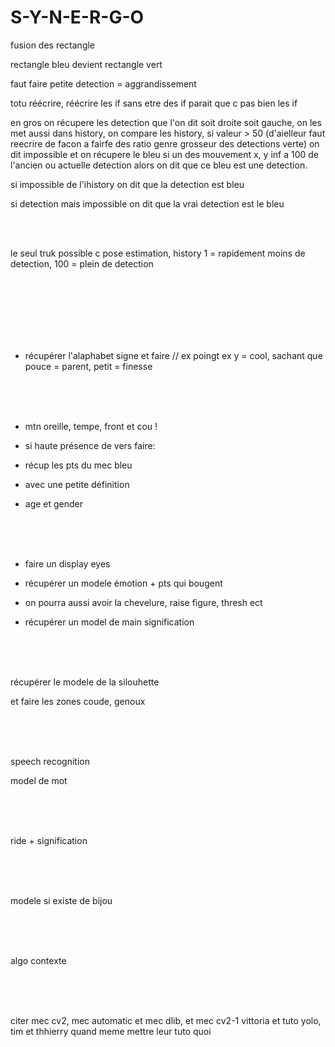 # S-Y-N-E-R-G-O




fusion des rectangle

rectangle bleu devient rectangle vert

faut faire petite  detection = aggrandissement

totu réécrire, réécrire les if sans etre des if parait que c pas bien les if

en gros on récupere les detection que l'on dit soit droite soit gauche, on les met aussi dans history, on compare les history, si valeur > 50 (d'aielleur faut reecrire de facon a fairfe des ratio genre grosseur des detections verte) on dit impossible et on récupere le bleu
si un des mouvement x, y inf a 100 de l'ancien ou actuelle detection alors on dit que ce bleu est une detection.

si impossible de l'ihistory on dit que la detection est bleu

si detection mais impossible on dit que la vrai detection est le bleu

<br><br>

le seul truk possible c pose estimation, history 1 = rapidement moins de detection, 100 = plein de detection

<br><br><br><br><br><br>

- récupérer l'alaphabet signe et faire // ex poingt ex y = cool, sachant que pouce = parent, petit = finesse 



<br><br><br>

- mtn oreille, tempe, front et cou ! 

- si haute présence de vers faire:

- récup les pts du mec bleu

- avec une petite définition

- age et gender


<br><br><br>

- faire un display eyes

- récupérer un modele émotion + pts qui bougent

- on pourra aussi avoir la chevelure, raise figure, thresh ect

- récupérer un model de main signification



<br><br><br>

récupérer le modele de la silouhette

et faire les zones coude, genoux

<br><br><br>

speech recognition

model de mot

<br><br><br>

ride + signification

<br><br><br>

modele si existe de bijou

<br><br><br>

algo contexte

<br><br><br>

citer mec cv2, mec automatic et mec dlib, et mec cv2-1 vittoria et tuto yolo, tim et thhierry quand meme mettre leur tuto quoi
